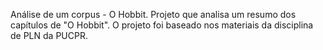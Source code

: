Análise de um corpus - O Hobbit.
Projeto que analisa um resumo dos capítulos de "O Hobbit".
O projeto foi baseado nos materiais da disciplina de PLN da PUCPR.
